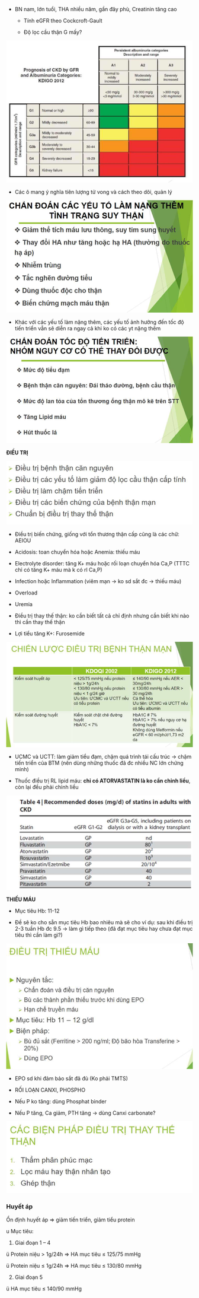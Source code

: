 - BN nam, lớn tuổi, THA nhiều năm, gần đây phù, Creatinin tăng cao
  
	- Tính eGFR theo Cockcroft-Gault
  
	- Độ lọc cầu thận G mấy?
  
![Buổi 14 - Hệ thận niệu (nội)-1687358618029.jpeg](../../../../200%20Files/image/image/Bu%E1%BB%95i%2014%20-%20H%E1%BB%87%20th%E1%BA%ADn%20ni%E1%BB%87u%20(n%E1%BB%99i)-1687358618029.jpeg)
  
- Các ô mang ý nghĩa tiên lượng tử vong và cách theo dõi, quản lý
  
![Buổi 14 - Hệ thận niệu (nội)-1687358625760.jpeg](../../../../200%20Files/image/image/Bu%E1%BB%95i%2014%20-%20H%E1%BB%87%20th%E1%BA%ADn%20ni%E1%BB%87u%20(n%E1%BB%99i)-1687358625760.jpeg)
  
- Khác với các yếu tố làm nặng thêm, các yếu tố ảnh hưởng đến tốc độ tiến triển vẫn sẽ diễn ra ngay cả khi ko có các yt nặng thêm
  
![Buổi 14 - Hệ thận niệu (nội)-1687358630642.jpeg](../../../../200%20Files/image/image/Bu%E1%BB%95i%2014%20-%20H%E1%BB%87%20th%E1%BA%ADn%20ni%E1%BB%87u%20(n%E1%BB%99i)-1687358630642.jpeg)
  
**ĐIỀU TRỊ**
  
![Buổi 14 - Hệ thận niệu (nội)-1687358643937.jpeg](../../../../200%20Files/image/image/Bu%E1%BB%95i%2014%20-%20H%E1%BB%87%20th%E1%BA%ADn%20ni%E1%BB%87u%20(n%E1%BB%99i)-1687358643937.jpeg)
  
- Điều trị biến chứng, giống với tổn thương thận cấp cũng là các chữ: AEIOU
  
- Acidosis: toan chuyển hóa hoặc Anemia: thiếu máu
  
- Electrolyte disorder: tăng K+ máu hoặc rối loạn chuyển hóa Ca,P (TTTC chỉ có tăng K+ máu mà k có rl Ca,P)
  
- Infection hoặc Inflammation (viêm mạn -> ko sd sắt đc -> thiếu máu)
  
- Overload
  
- Uremia
  
- Điều trị thay thế thận: ko cần biết tất cả chỉ định nhưng cần biết khi nào thì cần thay thế thận
  
- Lợi tiểu tăng K+: Furosemide
  
![Buổi 14 - Hệ thận niệu (nội)-1687358654577.jpeg](../../../../200%20Files/image/image/Bu%E1%BB%95i%2014%20-%20H%E1%BB%87%20th%E1%BA%ADn%20ni%E1%BB%87u%20(n%E1%BB%99i)-1687358654577.jpeg)
  
- UCMC và UCTT: làm giảm tiểu đạm, chậm quá trình tái cấu trúc -> chậm tiến triển của BTM (nên dùng những thuốc đã đc nhiều NC lớn chứng minh)
  
- Thuốc điều trị RL lipid máu: **chỉ có ATORVASTATIN là ko cần chỉnh liều**, còn lại đều phải chỉnh liều
  
![Buổi 14 - Hệ thận niệu (nội)-1687358659375.jpeg](../../../../200%20Files/image/image/Bu%E1%BB%95i%2014%20-%20H%E1%BB%87%20th%E1%BA%ADn%20ni%E1%BB%87u%20(n%E1%BB%99i)-1687358659375.jpeg)
  
**THIẾU MÁU**
  
- Mục tiêu Hb: 11-12
  
- Đề sẽ ko cho sẵn mục tiêu Hb bao nhiêu mà sẽ cho ví dụ: sau khi điều trị 2-3 tuần Hb đc 9.5 -> làm gì tiếp theo (đã đạt mục tiêu hay chưa đạt mục tiêu thì cần làm gì?)
  
![Buổi 14 - Hệ thận niệu (nội)-1687358688994.jpeg](../../../../200%20Files/image/image/Bu%E1%BB%95i%2014%20-%20H%E1%BB%87%20th%E1%BA%ADn%20ni%E1%BB%87u%20(n%E1%BB%99i)-1687358688994.jpeg)
  
- EPO sd khi đảm bảo sắt đã đủ (Ko phải TMTS)
  
- RỐI LOẠN CANXI, PHOSPHO
  
- Nếu P ko tăng: dùng Phosphat binder
  
- Nếu P tăng, Ca giảm, PTH tăng -> dùng Canxi carbonate?
  
![Buổi 14 - Hệ thận niệu (nội)-1687358699802.jpeg](../../../../200%20Files/image/image/Bu%E1%BB%95i%2014%20-%20H%E1%BB%87%20th%E1%BA%ADn%20ni%E1%BB%87u%20(n%E1%BB%99i)-1687358699802.jpeg)
  

  

  
### Huyết áp
  
Ổn định huyết áp => giảm tiến triển, giảm tiểu protein  
  
u Mục tiêu:  
  
1. Giai đoạn 1 – 4  
  
ü Protein niệu > 1g/24h => HA mục tiêu ≤ 125/75 mmHg  
  
ü Protein niệu ≤ 1g/24h => HA mục tiêu ≤ 130/80 mmHg  
  
2. Giai đoạn 5  
  
ü HA mục tiêu ≤ 140/90 mmHg